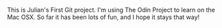 This is Julian's First Git project. I'm using The Odin Project to learn on the Mac OSX. So far it has been lots of fun, and I hope it stays that way!